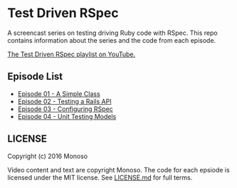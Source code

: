 # Test Driven RSpec

A screencast series on testing driving Ruby code with RSpec. This repo
contains information about the series and the code from each episode.

[The Test Driven RSpec playlist on YouTube.](https://www.youtube.com/playlist?list=PLr442xinba86s9cCWxoIH_xq5UE9Wwo4Z)

## Episode List

- [Episode 01 - A Simple Class](https://www.youtube.com/watch?v=K6RPMhcRICE)
- [Episode 02 - Testing a Rails API](https://www.youtube.com/watch?v=Wb3oIfiLdZU)
- [Episode 03 - Configuring RSpec](https://www.youtube.com/watch?v=mHPKEdgLirA)
- [Episode 04 - Unit Testing Models](https://www.youtube.com/watch?v=Vwb5LalpRwI)

## LICENSE

Copyright (c) 2016 Monoso

Video content and text are copyright Monoso. The code for each epsiode
is licensed under the MIT license. See
[LICENSE.md](https://github.com/monoso/test-driven-rspec/blob/master/LICENSE.md)
for full terms.
